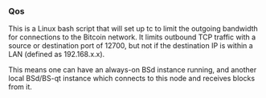 ### Qos ###

This is a Linux bash script that will set up tc to limit the outgoing bandwidth for connections to the Bitcoin network. It limits outbound TCP traffic with a source or destination port of 12700, but not if the destination IP is within a LAN (defined as 192.168.x.x).

This means one can have an always-on BSd instance running, and another local BSd/BS-qt instance which connects to this node and receives blocks from it.
